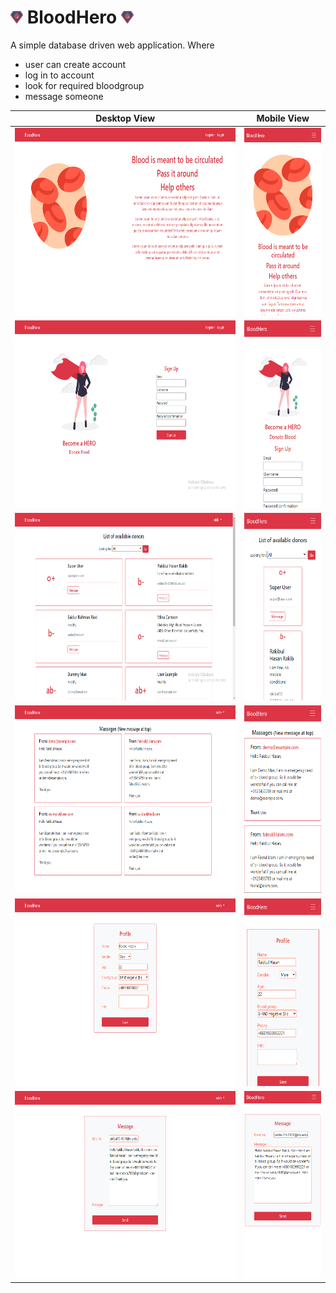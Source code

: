 # <img src = 'static/images/bloodhero.png' alt = 'BloodHero logo' width = '20'> BloodHero <img src = 'static/images/bloodhero.png' alt = 'BloodHero logo' width = '20'>
A simple database driven web application. Where
- user can create account 
- log in to account 
- look for required bloodgroup
- message someone


|Desktop View | Mobile View|
|-------------|------------|
| <img src = 'static/images/landing_page.png' height = '300'> | <img src = 'static/images/landing_page_phn.png' height = '300'>|
| <img src = 'static/images/registration_page.png' height = '300'> | <img src = 'static/images/registration_page_phn.png' height = '300'>|
| <img src = 'static/images/dashboard.png' height = '300'> | <img src = 'static/images/dashboard_phn.png' height = '300'> |
| <img src = 'static/images/messages.png' height = '300'> | <img src = 'static/images/messages_phn.png' height = '300'>|
| <img src = 'static/images/profile.png' height = '300'> | <img src = 'static/images/profile_png.png' height = '300'>|
| <img src = 'static/images/send_msg.png' height = '300'> | <img src = 'static/images/send_msg_phn.png' height = '300'>|